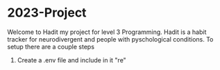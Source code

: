 # 2023-Project
Welcome to Hadit my project for level 3 Programming. 
Hadit is a habit tracker for neurodivergent and people with pyschological conditions. 
To setup there are a couple steps

1. Create a .env file and include in it "re"
